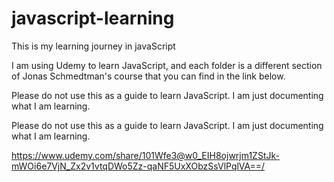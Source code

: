 # javascript-learning

This is my learning journey in javaScript

I am using Udemy to learn JavaScript, and each folder is a different section of Jonas Schmedtman's course that you can find in the link below.

Please do not use this as a guide to learn JavaScript. I am just documenting what I am learning.

Please do not use this as a guide to learn JavaScript. I am just documenting what I am learning.

https://www.udemy.com/share/101Wfe3@w0_EIH8ojwrjm1ZStJk-mWOi6e7VjN_Zx2v1vtqDWo5Zz-qaNF5UxXObzSsVlPqlVA==/
